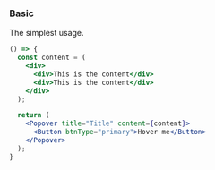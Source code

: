 <demo>

### Basic

The simplest usage.

```jsx live
() => {
  const content = (
    <div>
      <div>This is the content</div>
      <div>This is the content</div>
    </div>
  );

  return (
    <Popover title="Title" content={content}>
      <Button btnType="primary">Hover me</Button>
    </Popover> 
  );
}
```

</demo>
